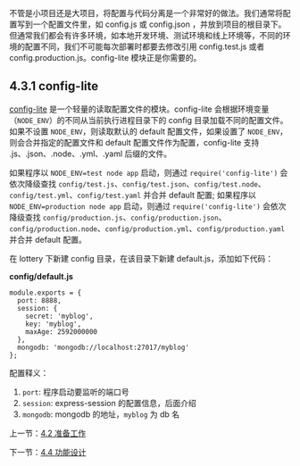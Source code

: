 不管是小项目还是大项目，将配置与代码分离是一个非常好的做法。我们通常将配置写到一个配置文件里，如 config.js 或 config.json ，并放到项目的根目录下。但通常我们都会有许多环境，如本地开发环境、测试环境和线上环境等，不同的环境的配置不同，我们不可能每次部署时都要去修改引用 config.test.js 或者 config.production.js。config-lite 模块正是你需要的。

## 4.3.1 config-lite

[config-lite](https://www.npmjs.com/package/config-lite) 是一个轻量的读取配置文件的模块。config-lite 会根据环境变量（`NODE_ENV`）的不同从当前执行进程目录下的 config 目录加载不同的配置文件。如果不设置 `NODE_ENV`，则读取默认的 default 配置文件，如果设置了 `NODE_ENV`，则会合并指定的配置文件和 default 配置文件作为配置，config-lite 支持 .js、.json、.node、.yml、.yaml 后缀的文件。

如果程序以 `NODE_ENV=test node app` 启动，则通过 `require('config-lite')` 会依次降级查找 `config/test.js`、`config/test.json`、`config/test.node`、`config/test.yml`、`config/test.yaml` 并合并 default 配置; 如果程序以 `NODE_ENV=production node app` 启动，则通过 `require('config-lite')` 会依次降级查找 `config/production.js`、`config/production.json`、`config/production.node`、`config/production.yml`、`config/production.yaml` 并合并 default 配置。

在 lottery 下新建 config 目录，在该目录下新建 default.js，添加如下代码：

**config/default.js**

```
module.exports = {
  port: 8888,
  session: {
    secret: 'myblog',
    key: 'myblog',
    maxAge: 2592000000
  },
  mongodb: 'mongodb://localhost:27017/myblog'
};
```

配置释义：

1. `port`: 程序启动要监听的端口号
2. `session`: express-session 的配置信息，后面介绍
3. `mongodb`: mongodb 的地址，`myblog` 为 db 名

上一节：[4.2 准备工作](https://github.com/se7en-1992/lottery/blob/master/book/4.2%20%E5%87%86%E5%A4%87%E5%B7%A5%E4%BD%9C.md)

下一节：[4.4 功能设计](https://github.com/se7en-1992/lottery/blob/master/book/4.4%20%E5%8A%9F%E8%83%BD%E8%AE%BE%E8%AE%A1.md)
